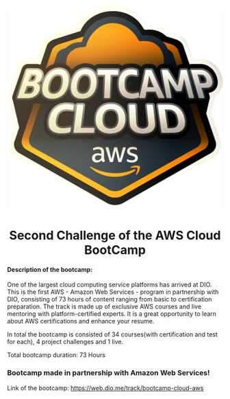 <p  align="center"><img  src="img/cloud_bootcamp.webp"  alt="LOGO"  ></p>
<h1  align="center">Second Challenge of the AWS Cloud BootCamp</h1>


#### Description of the bootcamp: 

One of the largest cloud computing service platforms has arrived at DIO. This is the first AWS - Amazon Web Services - program in partnership with DIO, consisting of 73 hours of content ranging from basic to certification preparation. The track is made up of exclusive AWS courses and live mentoring with platform-certified experts. It is a great opportunity to learn about AWS certifications and enhance your resume.

In total the bootcamp is consisted of 34 courses(with certification and test for each), 4 project challenges and 1 live.

Total bootcamp duration: 73 Hours

### Bootcamp made in partnership with Amazon Web Services!

Link of the bootcamp: https://web.dio.me/track/bootcamp-cloud-aws
<br/>  <br/>


